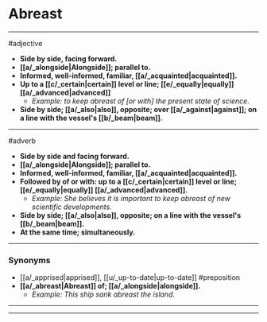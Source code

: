 # Abreast
---
#adjective
- **Side by side, facing forward.**
- **[[a/_alongside|Alongside]]; parallel to.**
- **Informed, well-informed, familiar, [[a/_acquainted|acquainted]].**
- **Up to a [[c/_certain|certain]] level or line; [[e/_equally|equally]] [[a/_advanced|advanced]]**
	- _Example: to keep abreast of [or with] the present state of science._
- **Side by side; [[a/_also|also]], opposite; over [[a/_against|against]]; on a line with the vessel's [[b/_beam|beam]].**
---
#adverb
- **Side by side and facing forward.**
- **[[a/_alongside|Alongside]]; parallel to.**
- **Informed, well-informed, familiar, [[a/_acquainted|acquainted]].**
- **Followed by of or with: up to a [[c/_certain|certain]] level or line; [[e/_equally|equally]] [[a/_advanced|advanced]].**
	- _Example: She believes it is important to keep abreast of new scientific developments._
- **Side by side; [[a/_also|also]], opposite; on a line with the vessel's [[b/_beam|beam]].**
- **At the same time; simultaneously.**
---
### Synonyms
- [[a/_apprised|apprised]], [[u/_up-to-date|up-to-date]]
#preposition
- **[[a/_abreast|Abreast]] of; [[a/_alongside|alongside]].**
	- _Example: This ship sank abreast the island._
---
---
